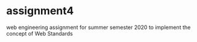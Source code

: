 # assignment4
web engineering assignment for summer semester 2020 to implement the concept of Web Standards

